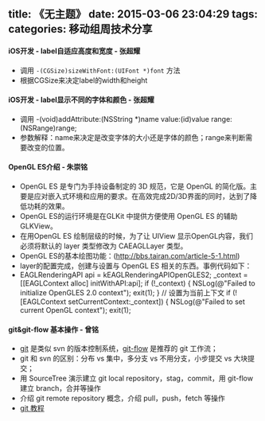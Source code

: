 title: 《无主题》
date: 2015-03-06 23:04:29
tags:
categories: 移动组周技术分享
---

#### iOS开发 - label自适应高度和宽度 - 张超耀
- 调用 `-(CGSize)sizeWithFont:(UIFont *)font` 方法
- 根据CGSize来决定label的width和height


#### iOS开发 - label显示不同的字体和颜色 - 张超耀
- 调用 -(void)addAttribute:(NSString *)name value:(id)value range:(NSRange)range;
- 参数解释：name来决定是改变字体的大小还是字体的颜色；range来判断需要改变的位置。


#### OpenGL ES介绍 - 朱崇铭
- OpenGL ES 是专门为手持设备制定的 3D 规范，它是 OpenGL 的简化版。主要是应对嵌入式环境和应用的要求。在高效完成2D/3D界面的同时，达到了降低功耗的效果。
- OpenGL ES的运行环境是在GLKit 中提供方便使用 OpenGL ES 的辅助 GLKView。
- 在用OpenGL ES 绘制层级的时候，为了让 UIView 显示OpenGL内容，我们必须将默认的 layer 类型修改为 CAEAGLLayer 类型。
- OpenGL ES的基本绘图功能：(http://bbs.tairan.com/article-5-1.html)
- layer的配置完成，创建与设置与 OpenGL ES 相关的东西。事例代码如下：
- EAGLRenderingAPI api = kEAGLRenderingAPIOpenGLES2;
    _context = [[EAGLContext alloc] initWithAPI:api];
    if (!_context) {
        NSLog(@"Failed to initialize OpenGLES 2.0 context");
        exit(1);
    }
    // 设置为当前上下文
    if (![EAGLContext setCurrentContext:_context]) {
        NSLog(@"Failed to set current OpenGL context");
        exit(1);

#### git&git-flow 基本操作 - 曾铭
- [git](http://git-scm.com/) 是类似 svn 的版本控制系统，[git-flow](http://nvie.com/posts/a-successful-git-branching-model/) 是推荐的 git 工作流；
- git 和 svn 的区别：分布 vs 集中，多分支 vs 不用分支，小步提交 vs 大块提交；
- 用 SourceTree 演示建立 git local repository，stag，commit，用 git-flow 建立 branch，合并等操作
- 介绍 git remote repository 概念，介绍 pull，push，fetch 等操作
- [git 教程](tutorial-git)
